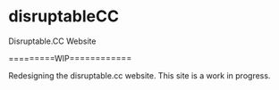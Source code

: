 # disruptableCC
Disruptable.CC Website

=========WIP============

Redesigning the disruptable.cc website. This site is a work in progress.
